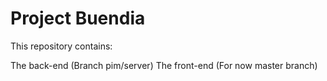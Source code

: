 Project Buendia
===========
This repository contains:

The back-end (Branch pim/server)
The front-end (For now master branch)
